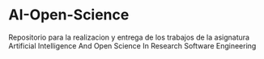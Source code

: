 # AI-Open-Science
Repositorio para la realizacion y entrega de los trabajos de la asignatura Artificial Intelligence And Open Science In Research Software Engineering
